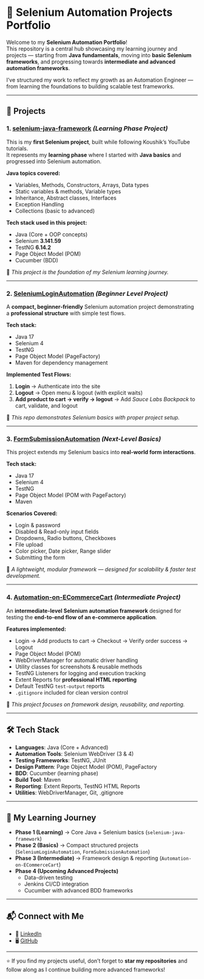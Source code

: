 # 🚀 Selenium Automation Projects Portfolio

Welcome to my **Selenium Automation Portfolio**!  
This repository is a central hub showcasing my learning journey and projects — starting from **Java fundamentals**, moving into **basic Selenium frameworks**, and progressing towards **intermediate and advanced automation frameworks**.  

I’ve structured my work to reflect my growth as an Automation Engineer — from learning the foundations to building scalable test frameworks.  

---

## 📌 Projects

### 1. [selenium-java-framework](https://github.com/AbarnaSelv/selenium-java-framework) _(Learning Phase Project)_
This is my **first Selenium project**, built while following Koushik’s YouTube tutorials.  
It represents my **learning phase** where I started with **Java basics** and progressed into Selenium automation.

**Java topics covered:**
- Variables, Methods, Constructors, Arrays, Data types  
- Static variables & methods, Variable types  
- Inheritance, Abstract classes, Interfaces  
- Exception Handling  
- Collections (basic to advanced)  

**Tech stack used in this project:**
- Java (Core + OOP concepts)  
- Selenium **3.141.59**  
- TestNG **6.14.2**  
- Page Object Model (POM)  
- Cucumber (BDD)  

📌 *This project is the foundation of my Selenium learning journey.*  

---

### 2. [SeleniumLoginAutomation](https://github.com/AbarnaSelv/SeleniumLoginAutomation) _(Beginner Level Project)_
A **compact, beginner-friendly** Selenium automation project demonstrating a **professional structure** with simple test flows.  

**Tech stack:**
- Java 17  
- Selenium 4  
- TestNG  
- Page Object Model (PageFactory)  
- Maven for dependency management  

**Implemented Test Flows:**
1. **Login** → Authenticate into the site  
2. **Logout** → Open menu & logout (with explicit waits)  
3. **Add product to cart → verify → logout** → Add *Sauce Labs Backpack* to cart, validate, and logout  

📌 *This repo demonstrates Selenium basics with proper project setup.*  

---

### 3. [FormSubmissionAutomation](https://github.com/AbarnaSelv/FormSubmissionAutomation) _(Next-Level Basics)_
This project extends my Selenium basics into **real-world form interactions**.  

**Tech stack:**
- Java 17  
- Selenium 4  
- TestNG  
- Page Object Model (POM with PageFactory)  
- Maven  

**Scenarios Covered:**
- Login & password  
- Disabled & Read-only input fields  
- Dropdowns, Radio buttons, Checkboxes  
- File upload  
- Color picker, Date picker, Range slider  
- Submitting the form  

📌 *A lightweight, modular framework — designed for scalability & faster test development.*  

---

### 4. [Automation-on-ECommerceCart](https://github.com/AbarnaSelv/Automation-on-ECommerceCart) _(Intermediate Project)_
An **intermediate-level Selenium automation framework** designed for testing the **end-to-end flow of an e-commerce application**.  

**Features implemented:**
- Login → Add products to cart → Checkout → Verify order success → Logout  
- Page Object Model (POM)  
- WebDriverManager for automatic driver handling  
- Utility classes for screenshots & reusable methods  
- TestNG Listeners for logging and execution tracking  
- Extent Reports for **professional HTML reporting**  
- Default TestNG `test-output` reports  
- `.gitignore` included for clean version control  

📌 *This project focuses on framework design, reusability, and reporting.*  

---

## 🛠️ Tech Stack
- **Languages**: Java (Core + Advanced)  
- **Automation Tools**: Selenium WebDriver (3 & 4)  
- **Testing Frameworks**: TestNG, JUnit  
- **Design Pattern**: Page Object Model (POM), PageFactory  
- **BDD**: Cucumber (learning phase)  
- **Build Tool**: Maven  
- **Reporting**: Extent Reports, TestNG HTML Reports  
- **Utilities**: WebDriverManager, Git, .gitignore  

---

## 🎯 My Learning Journey
- **Phase 1 (Learning)** → Core Java + Selenium basics (`selenium-java-framework`)  
- **Phase 2 (Basics)** → Compact structured projects (`SeleniumLoginAutomation`, `FormSubmissionAutomation`)  
- **Phase 3 (Intermediate)** → Framework design & reporting (`Automation-on-ECommerceCart`)  
- **Phase 4 (Upcoming Advanced Projects)**  
  - Data-driven testing  
  - Jenkins CI/CD integration  
  - Cucumber with advanced BDD frameworks  

---

## 📬 Connect with Me
- 💼 [LinkedIn](https://www.linkedin.com/in/abarna03/)  
- 🖥️ [GitHub](https://github.com/AbarnaSelv)  

---

⭐ If you find my projects useful, don’t forget to **star my repositories** and follow along as I continue building more advanced frameworks!
